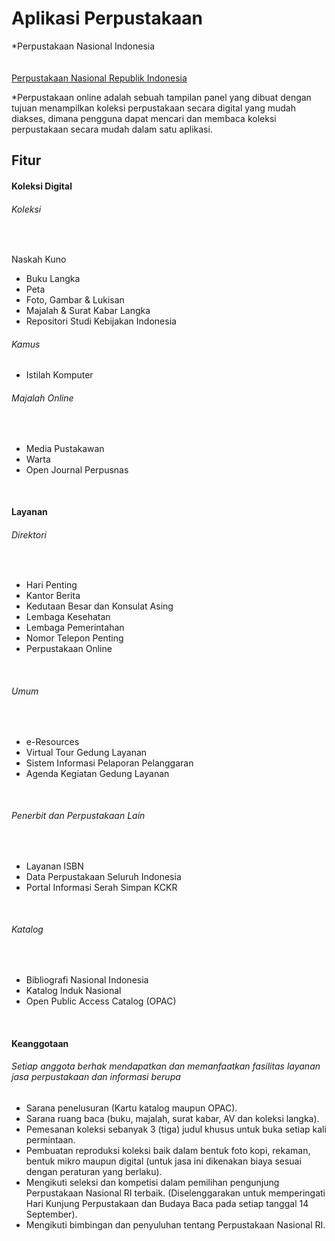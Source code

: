 # Aplikasi Perpustakaan

*Perpustakaan Nasional Indonesia
<br>
<br>
<br>
<a href="https://www.perpusnas.go.id/directory.php?lang=id&id=Perpustakaan%20Online">Perpustakaan Nasional Republik Indonesia</a>




*Perpustakaan online adalah sebuah tampilan panel yang dibuat dengan tujuan menampilkan koleksi perpustakaan secara digital yang mudah diakses, dimana pengguna dapat mencari dan membaca koleksi perpustakaan secara mudah dalam satu aplikasi.





## Fitur

<h4>Koleksi Digital</h4>
<h6>Koleksi</h6>
    <br>
    <p> Naskah Kuno</p>
    <ul>
        <li>Buku Langka</li>
        <li>Peta</li>
        <li>Foto, Gambar & Lukisan</li>
        <li>Majalah & Surat Kabar Langka</li>
        <li>Repositori Studi Kebijakan Indonesia</li>
    </ul>

<h6>Kamus</h6>
    <ul>
        <li>Istilah Komputer</li>
    </ul>
<h6>Majalah Online</h6>
    <br>
    <ul>
        <li>Media Pustakawan</li>
        <li>Warta</li>
        <li>Open Journal Perpusnas</li>
    </ul>        
<br>

<h4>Layanan</h4>
<h6>Direktori</h6>
    <br>
    <ul>
        <li>Hari Penting</li>
        <li>Kantor Berita</li>
        <li>Kedutaan Besar dan Konsulat Asing</li>
        <li>Lembaga Kesehatan</li>
        <li>Lembaga Pemerintahan</li>
        <li>Nomor Telepon Penting</li>
        <li>Perpustakaan Online</li>
    </ul>
    <br>
    <h6>Umum</h6>
    <br>
    <ul>
        <li> e-Resources</li>
        <li>Virtual Tour Gedung Layanan</li>
        <li>Sistem Informasi Pelaporan Pelanggaran</li>
        <li>Agenda Kegiatan Gedung Layanan</li>
    </ul>
    <br>
    <h6>Penerbit dan Perpustakaan Lain</h6>
    <br>
    <ul>
        <li>Layanan ISBN</li>
        <li>Data Perpustakaan Seluruh Indonesia</li>
        <li> Portal Informasi Serah Simpan KCKR</li>
    </ul>
    <br>
    <h6>Katalog</h6>
    <br>
    <ul>
        <li>Bibliografi Nasional Indonesia</li>
        <li>Katalog Induk Nasional</li>
        <li>Open Public Access Catalog (OPAC)</li>
    </ul>
<br>

<h4>Keanggotaan</h4>
<h6>Setiap anggota berhak mendapatkan dan memanfaatkan fasilitas layanan jasa perpustakaan dan informasi berupa </h6>
    <ul>
        <li>Sarana penelusuran (Kartu katalog maupun OPAC).</li>
        <li>Sarana ruang baca (buku, majalah, surat kabar, AV dan koleksi langka).</li>
        <li>Pemesanan koleksi sebanyak 3 (tiga) judul khusus untuk buka setiap kali permintaan.</li>
        <li>Pembuatan reproduksi koleksi baik dalam bentuk foto kopi, rekaman, bentuk mikro maupun digital (untuk jasa ini dikenakan biaya sesuai dengan peraturan yang berlaku).</li>
        <li>Mengikuti seleksi dan kompetisi dalam pemilihan pengunjung Perpustakaan Nasional RI terbaik. (Diselenggarakan untuk memperingati Hari Kunjung Perpustakaan dan Budaya Baca pada setiap tanggal 14 September).</li>
        <li>Mengikuti bimbingan dan penyuluhan tentang Perpustakaan Nasional RI.</li>
    </ul>


